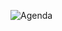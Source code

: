 

![Agenda](https://user-images.githubusercontent.com/24701101/204758475-d62b82bb-eee4-4b10-8f28-5b5d32ad7091.png)



